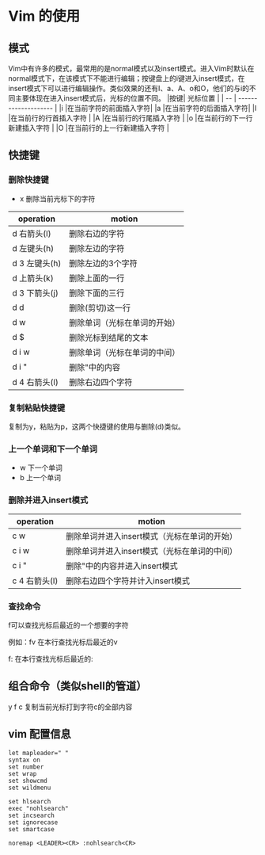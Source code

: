 # Vim 的使用
## 模式
Vim中有许多的模式，最常用的是normal模式以及insert模式。进入Vim时默认在normal模式下，在该模式下不能进行编辑；按键盘上的i键进入insert模式，在insert模式下可以进行编辑操作。类似效果的还有I、a、A、o和O，他们的与i的不同主要体现在进入insert模式后，光标的位置不同。
|按键|      光标位置         |
| -- | -------------------- |
|i   |在当前字符的前面插入字符|
|a   |在当前字符的后面插入字符|
|I   |在当前行的行首插入字符  |
|A   |在当前行的行尾插入字符  |
|o   |在当前行的下一行新建插入字符 |
|O   |在当前行的上一行新建插入字符 |

## 快捷键
### 删除快捷键
+ x 删除当前光标下的字符

|operation|motion|
| ------ | ----- |
|d 右箭头(l) |删除右边的字符|
|d 左键头(h) |删除左边的字符|
| d 3 左键头(h) |删除左边的3个字符|
|d 上箭头(k) | 删除上面的一行|
|d 3 下箭头(j)| 删除下面的三行|
|d d          |删除(剪切)这一行|
|d w     | 删除单词（光标在单词的开始）|
|d $     | 删除光标到结尾的文本|
|d i w     | 删除单词（光标在单词的中间）|
|d i "     | 删除"中的内容|
|d 4 右箭头(l)| 删除右边四个字符|

### 复制粘贴快捷键
复制为y，粘贴为p，这两个快捷键的使用与删除(d)类似。
### 上一个单词和下一个单词

+ w 下一个单词
+ b 上一个单词

### 删除并进入insert模式

|operation|motion|
| ------ | ----- |
|c w     | 删除单词并进入insert模式（光标在单词的开始）|
|c i w     | 删除单词并进入insert模式（光标在单词的中间）|
|c i "     | 删除"中的内容并进入insert模式|
|c 4 右箭头(l)| 删除右边四个字符并计入insert模式

### 查找命令
f可以查找光标后最近的一个想要的字符

例如：fv 在本行查找光标后最近的v

f: 在本行查找光标后最近的:

## 组合命令（类似shell的管道）
y f c 复制当前光标打到字符c的全部内容


## vim 配置信息
```
let mapleader=" "
syntax on
set number
set wrap
set showcmd
set wildmenu

set hlsearch
exec "nohlsearch"
set incsearch
set ignorecase
set smartcase

noremap <LEADER><CR> :nohlsearch<CR>
```
